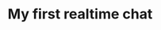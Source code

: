 ---
title: My first realtime chat
published: 2025-01-10
description: 'A education game'
tags: [NodeJS, React]
category: Projects
draft: true
---